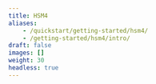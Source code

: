 ```yaml
---
title: HSM4
aliases:
    - /quickstart/getting-started/hsm4/
    - /getting-started/hsm4/intro/
draft: false
images: []
weight: 30
headless: true
---
```

